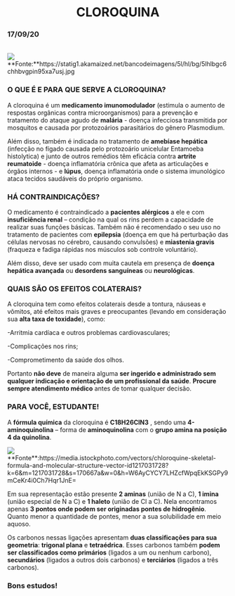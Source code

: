 <center><h1>CLOROQUINA</h1></center>
<h3>17/09/20</h3>
<br>
<div class="img-config">
  <img class="img-config" src=https://statig1.akamaized.net/bancodeimagens/5l/hl/bg/5lhlbgc6chhbvgpin95xa7usj.jpg>
</div>
**Fonte:**https://statig1.akamaized.net/bancodeimagens/5l/hl/bg/5lhlbgc6chhbvgpin95xa7usj.jpg

### **O QUE É E PARA QUE SERVE A CLOROQUINA?** 

A cloroquina é um **medicamento imunomodulador** (estimula o aumento de respostas orgânicas contra microorganismos) para a prevenção e tratamento do ataque agudo de **malária** - 
doença infecciosa transmitida por mosquitos e causada por protozoários parasitários do gênero Plasmodium. 

Além disso, também é indicada no tratamento de **amebíase hepática** (infecção no fígado causada pelo protozoário unicelular Entamoeba histolytica) e junto de outros remédios 
têm eficácia contra **artrite reumatoide** - doença inflamatória crônica que afeta as articulações e órgãos internos - e **lúpus**, doença inflamatória onde o sistema imunológico
ataca tecidos saudáveis  do próprio organismo.

### **HÁ CONTRAINDICAÇÕES?**

O medicamento é contraindicado a **pacientes alérgicos** a ele e com **insuficiência renal** – condição na qual os rins perdem a capacidade de realizar suas funções básicas. 
Também não é recomendado o seu uso no tratamento de pacientes com **epilepsia** (doença em que há perturbação das células nervosas no cérebro, causando convulsões) e **miastenia gravis** 
(fraqueza e fadiga rápidas nos músculos sob controle voluntário).

Além disso, deve ser usado com muita cautela em presença de **doença hepática avançada** ou **desordens sanguíneas** ou **neurológicas**. 

### **QUAIS SÃO OS EFEITOS COLATERAIS?**

A cloroquina tem como efeitos colaterais desde a tontura, náuseas e vômitos, até efeitos mais graves e preocupantes (levando em consideração sua **alta taxa de toxidade**), como:


-Arritmia cardíaca e outros problemas cardiovasculares;

-Complicações nos rins;

-Comprometimento da saúde dos olhos.

Portanto **não deve** de maneira alguma **ser ingerido e administrado sem qualquer indicação e orientação de um profissional da saúde**. **Procure sempre atendimento médico**
antes de tomar qualquer decisão.

### **PARA VOCÊ, ESTUDANTE!**

A **fórmula química** da cloroquina é **C18H26ClN3** , sendo uma **4-aminoquinolina** – forma de **aminoquinolina** com o **grupo amina na posição 4 da quinolina**. 
<br>
<div class="img-config">
  <img class="img-config" src=https://media.istockphoto.com/vectors/chloroquine-skeletal-formula-and-molecular-structure-vector-id1217031728?k=6&m=1217031728&s=170667a&w=0&h=W6AyCYCY7LHZcfWpqEkKSGPy9mCeKr4i0Ch7Hqr1JnE=>
</div>
**Fonte**:https://media.istockphoto.com/vectors/chloroquine-skeletal-formula-and-molecular-structure-vector-id1217031728?k=6&m=1217031728&s=170667a&w=0&h=W6AyCYCY7LHZcfWpqEkKSGPy9mCeKr4i0Ch7Hqr1JnE=

  Em sua representação estão presente **2 aminas** (união de N a C), **1 imina** (união especial de N a C)  e **1 haleto** (união de Cl a C). Nela encontramos apenas **3 pontos onde podem 
  ser originadas pontes de hidrogênio**. Quanto menor a quantidade de pontes, menor a sua solubilidade em meio aquoso.
  
  Os carbonos nessas ligações apresentam **duas classificações para sua geometria**: **trigonal plana** e **tetraédrica**. Esses carbonos também **podem ser classificados
  como primários** (ligados a um ou nenhum carbono), **secundários** (ligados a outros dois carbonos) e **terciários** (ligados a três carbonos).
  
  ### **Bons estudos!**
